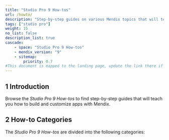 ```yaml
---
title: "Studio Pro 9 How-tos"
url: /howto/
description: "Step-by-step guides on various Mendix topics that will teach you how to build and customize apps."
tags: ["studio pro"]
weight: 15
no_list: false
description_list: true
cascade:
    - space: "Studio Pro 9 How-tos"
    - mendix_version: "9"
    - sitemap:
        priority: 0.7
#This document is mapped to the landing page, update the link there if renaming or moving the doc file.
---
```


## 1 Introduction

Browse the *Studio Pro 9 How-tos* to find step-by-step guides that will teach you how to build and customize apps with Mendix.

## 2 How-to Categories

The *Studio Pro 9 How-tos* are divided into the following categories:
